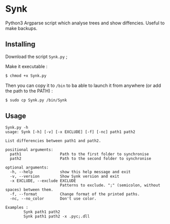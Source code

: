 # Synk
Python3 Argparse script which analyse trees and show diffencies. Useful to make backups.

## Installing
Download the script `Synk.py` ;

Make it executable : 

```bash
$ chmod +x Synk.py
```

Then you can copy it to `/bin` to ba able to launch it from anywhere (or add the path to the PATH) :

```bash
$ sudo cp Synk.py /bin/Synk
```

## Usage
```
Synk.py -h
usage: Synk [-h] [-v] [-x EXCLUDE] [-f] [-nc] path1 path2

List differencies between path1 and path2.

positional arguments:
  path1                 Path to the first folder to synchronise
  path2                 Path to the second folder to synchronise

optional arguments:
  -h, --help            show this help message and exit
  -v, --version         Show Synk version and exit
  -x EXCLUDE, --exclude EXCLUDE
                        Patterns to exclude. ";" (semicolon, without spaces) between them.
  -f, --format          Change format of the printed paths.
  -nc, --no_color       Don't use color.

Examples :
        Synk path1 path2
        Synk path1 path2 -x .pyc;.dll
```
